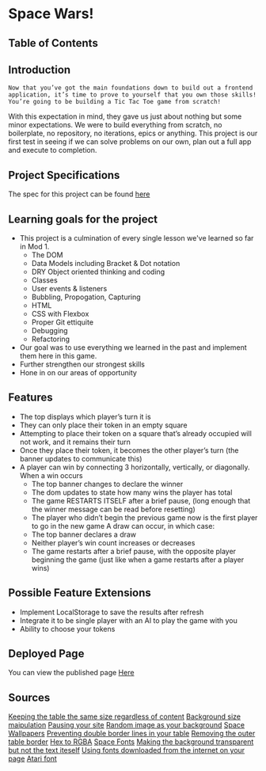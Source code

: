 # Space Wars!
## Table of Contents

## Introduction
`Now that you’ve got the main foundations down to build out a frontend application, it’s time to prove to yourself that you own those skills! You’re going to be building a Tic Tac Toe game from scratch!`

With this expectation in mind, they gave us just about nothing but some minor expectations. We were to build everything from scratch, no boilerplate, no repository, no iterations, epics or anything. This project is our first test in seeing if we can solve problems on our own, plan out a full app and execute to completion. 

## Project Specifications
The spec for this project can be found [here](https://frontend.turing.edu/projects/module-1/tic-tac-toe-solo-v2.html)

## Learning goals for the project
* This project is a culmination of every single lesson we've learned so far in Mod 1. 
  *  The DOM
  *  Data Models including Bracket & Dot notation
  *  DRY Object oriented thinking and coding
  *  Classes
  *  User events & listeners
  *  Bubbling, Propogation, Capturing
  *  HTML
  *  CSS with Flexbox 
  *  Proper Git ettiquite 
  *  Debugging
  *  Refactoring
* Our goal was to use everything we learned in the past and implement them here in this game. 
* Further strengthen our strongest skills
* Hone in on our areas of opportunity

## Features
* The top displays which player’s turn it is
* They can only place their token in an empty square
* Attempting to place their token on a square that’s already occupied will not work, and it remains their turn
* Once they place their token, it becomes the other player’s turn (the banner updates to communicate this)
* A player can win by connecting 3 horizontally, vertically, or diagonally. When a win occurs
  * The top banner changes to declare the winner
  * The dom updates to state how many wins the player has total
  * The game RESTARTS ITSELF after a brief pause, (long enough that the winner message can be read before resetting)
  * The player who didn’t begin the previous game now is the first player to go in the new game A draw can occur, in which case:
  * The top banner declares a draw
  * Neither player’s win count increases or decreases
  * The game restarts after a brief pause, with the opposite player beginning the game (just like when a game restarts after a player wins)

## Possible Feature Extensions
* Implement LocalStorage to save the results after refresh
* Integrate it to be single player with an AI to play the game with you
* Ability to choose your tokens

## Deployed Page
You can view the published page [Here]()

## Sources
[Keeping the table the same size regardless of content](https://stackoverflow.com/questions/4457506/set-the-table-column-width-constant-regardless-of-the-amount-of-text-in-its-cell)
[Background size maipulation](https://www.w3schools.com/cssref/css3_pr_background-size.asp)
[Pausing your site](https://www.w3schools.com/jsref/met_win_settimeout.asp)
[Random image as your background](https://stackoverflow.com/questions/18288950/random-fullscreen-background-image-on-browser-refresh)
[Space Wallpapers](https://wallpaperaccess.com/4k-space)
[Preventing double border lines in your table](https://stackoverflow.com/questions/49746714/html-table-border-double-line)
[Removing the outer table border](https://stackoverflow.com/questions/35571603/removing-outer-border-in-html-table)
[Hex to RGBA](https://rgbacolorpicker.com/hex-to-rgba)
[Space Fonts](https://www.fontspace.com/space-mission-font-f56190)
[Making the background transparent but not the text iteself](https://stackoverflow.com/questions/15449280/making-text-background-transparent-but-not-text-itself)
[Using fonts downloaded from the internet on your page](https://stackoverflow.com/questions/3245141/using-otf-fonts-on-web-browsers)
[Atari font](https://www.fontspace.com/sf-atarian-system-font-f6230)
